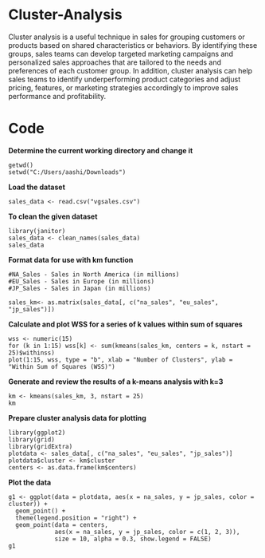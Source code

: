 # Cluster-Analysis
Cluster analysis is a useful technique in sales for grouping customers or products based on shared characteristics or behaviors. By identifying these groups, sales teams can develop targeted marketing campaigns and personalized sales approaches that are tailored to the needs and preferences of each customer group. In addition, cluster analysis can help sales teams to identify underperforming product categories and adjust pricing, features, or marketing strategies accordingly to improve sales performance and profitability.

# Code

**Determine the current working directory and change it**
```rscript
getwd()
setwd("C:/Users/aashi/Downloads")
```

**Load the dataset**
```rscript
sales_data <- read.csv("vgsales.csv")
```

**To clean the given dataset**
```rscript
library(janitor)
sales_data <- clean_names(sales_data)
sales_data
```

**Format data for use with km function**
```rscript
#NA_Sales - Sales in North America (in millions)
#EU_Sales - Sales in Europe (in millions)
#JP_Sales - Sales in Japan (in millions)

sales_km<- as.matrix(sales_data[, c("na_sales", "eu_sales", "jp_sales")])
```

**Calculate and plot WSS for a series of k values**
**within sum of squares**
```rscript
wss <- numeric(15)
for (k in 1:15) wss[k] <- sum(kmeans(sales_km, centers = k, nstart = 25)$withinss)
plot(1:15, wss, type = "b", xlab = "Number of Clusters", ylab = "Within Sum of Squares (WSS)")
```

**Generate and review the results of a k-means analysis with k=3**
```rscript
km <- kmeans(sales_km, 3, nstart = 25)
km
```

**Prepare cluster analysis data for plotting**
```rscript
library(ggplot2)
library(grid)
library(gridExtra)
plotdata <- sales_data[, c("na_sales", "eu_sales", "jp_sales")]
plotdata$cluster <- km$cluster
centers <- as.data.frame(km$centers)
```

**Plot the data**
```rscript
g1 <- ggplot(data = plotdata, aes(x = na_sales, y = jp_sales, color = cluster)) +
  geom_point() +
  theme(legend.position = "right") +
  geom_point(data = centers,
             aes(x = na_sales, y = jp_sales, color = c(1, 2, 3)),
             size = 10, alpha = 0.3, show.legend = FALSE)
g1
```











